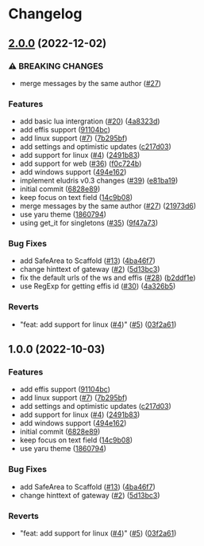 # Changelog

## [2.0.0](https://github.com/eludris-community/eludris_flutter/compare/v1.0.0...v2.0.0) (2022-12-02)


### ⚠ BREAKING CHANGES

* merge messages by the same author ([#27](https://github.com/eludris-community/eludris_flutter/issues/27))

### Features

* add basic lua intergration ([#20](https://github.com/eludris-community/eludris_flutter/issues/20)) ([4a8323d](https://github.com/eludris-community/eludris_flutter/commit/4a8323dbdc406f91a6262454fb4f8e3a50e3ff73))
* add effis support ([91104bc](https://github.com/eludris-community/eludris_flutter/commit/91104bc5932fff72f5c26479e5e0ab05bcaa6f19))
* add linux support ([#7](https://github.com/eludris-community/eludris_flutter/issues/7)) ([7b295bf](https://github.com/eludris-community/eludris_flutter/commit/7b295bfa3b5d74c4195c6a2af0aca3cd1f043f5d))
* add settings and optimistic updates ([c217d03](https://github.com/eludris-community/eludris_flutter/commit/c217d03f2662fea7f0f7b90fc0daaf101765136d))
* add support for linux ([#4](https://github.com/eludris-community/eludris_flutter/issues/4)) ([2491b83](https://github.com/eludris-community/eludris_flutter/commit/2491b8315dafd765ea72ec47fcf7fe99d585a3c5))
* add support for web ([#36](https://github.com/eludris-community/eludris_flutter/issues/36)) ([f0c724b](https://github.com/eludris-community/eludris_flutter/commit/f0c724bcd6a5dc604eddfeba9f78145d94ab4393))
* add windows support ([494e162](https://github.com/eludris-community/eludris_flutter/commit/494e1623c279926144d8918afa942ef7311fb49b))
* implement eludris v0.3 changes ([#39](https://github.com/eludris-community/eludris_flutter/issues/39)) ([e81ba19](https://github.com/eludris-community/eludris_flutter/commit/e81ba19466f14630eee2a51d8d30c1b8aee33629))
* initial commit ([6828e89](https://github.com/eludris-community/eludris_flutter/commit/6828e89be810d08177937fd6e20d80d21d42892b))
* keep focus on text field ([14c9b08](https://github.com/eludris-community/eludris_flutter/commit/14c9b0831efda546f663e49ba1012e36ec08a807))
* merge messages by the same author ([#27](https://github.com/eludris-community/eludris_flutter/issues/27)) ([21973d6](https://github.com/eludris-community/eludris_flutter/commit/21973d652012071fdcc5275d2bb8372d5deba93f))
* use yaru theme ([1860794](https://github.com/eludris-community/eludris_flutter/commit/186079428b6fcd566e0526bfbb9118f29397961c))
* using get_it for singletons ([#35](https://github.com/eludris-community/eludris_flutter/issues/35)) ([9f47a73](https://github.com/eludris-community/eludris_flutter/commit/9f47a73576905b5da98eae96b195e2db7adb841c))


### Bug Fixes

* add SafeArea to Scaffold ([#13](https://github.com/eludris-community/eludris_flutter/issues/13)) ([4ba46f7](https://github.com/eludris-community/eludris_flutter/commit/4ba46f789d93881e00bff340e119411d10ab79ac))
* change hinttext of gateway ([#2](https://github.com/eludris-community/eludris_flutter/issues/2)) ([5d13bc3](https://github.com/eludris-community/eludris_flutter/commit/5d13bc3d1af491535f2a03925255e46ea7744fd5))
* fix the default urls of the ws and effis ([#28](https://github.com/eludris-community/eludris_flutter/issues/28)) ([b2ddf1e](https://github.com/eludris-community/eludris_flutter/commit/b2ddf1e36e4654592f1739dd3e85c57d179d5557))
* use RegExp for getting effis id ([#30](https://github.com/eludris-community/eludris_flutter/issues/30)) ([4a326b5](https://github.com/eludris-community/eludris_flutter/commit/4a326b5acb99e1243fd6cf7cba5f4e589549ffd9))


### Reverts

* "feat: add support for linux ([#4](https://github.com/eludris-community/eludris_flutter/issues/4))" ([#5](https://github.com/eludris-community/eludris_flutter/issues/5)) ([03f2a61](https://github.com/eludris-community/eludris_flutter/commit/03f2a614683ae1cddce7dbf5c911882d0817ff67))

## 1.0.0 (2022-10-03)


### Features

* add effis support ([91104bc](https://github.com/Eludris/eludris_flutter/commit/91104bc5932fff72f5c26479e5e0ab05bcaa6f19))
* add linux support ([#7](https://github.com/Eludris/eludris_flutter/issues/7)) ([7b295bf](https://github.com/Eludris/eludris_flutter/commit/7b295bfa3b5d74c4195c6a2af0aca3cd1f043f5d))
* add settings and optimistic updates ([c217d03](https://github.com/Eludris/eludris_flutter/commit/c217d03f2662fea7f0f7b90fc0daaf101765136d))
* add support for linux ([#4](https://github.com/Eludris/eludris_flutter/issues/4)) ([2491b83](https://github.com/Eludris/eludris_flutter/commit/2491b8315dafd765ea72ec47fcf7fe99d585a3c5))
* add windows support ([494e162](https://github.com/Eludris/eludris_flutter/commit/494e1623c279926144d8918afa942ef7311fb49b))
* initial commit ([6828e89](https://github.com/Eludris/eludris_flutter/commit/6828e89be810d08177937fd6e20d80d21d42892b))
* keep focus on text field ([14c9b08](https://github.com/Eludris/eludris_flutter/commit/14c9b0831efda546f663e49ba1012e36ec08a807))
* use yaru theme ([1860794](https://github.com/Eludris/eludris_flutter/commit/186079428b6fcd566e0526bfbb9118f29397961c))


### Bug Fixes

* add SafeArea to Scaffold ([#13](https://github.com/Eludris/eludris_flutter/issues/13)) ([4ba46f7](https://github.com/Eludris/eludris_flutter/commit/4ba46f789d93881e00bff340e119411d10ab79ac))
* change hinttext of gateway ([#2](https://github.com/Eludris/eludris_flutter/issues/2)) ([5d13bc3](https://github.com/Eludris/eludris_flutter/commit/5d13bc3d1af491535f2a03925255e46ea7744fd5))


### Reverts

* "feat: add support for linux ([#4](https://github.com/Eludris/eludris_flutter/issues/4))" ([#5](https://github.com/Eludris/eludris_flutter/issues/5)) ([03f2a61](https://github.com/Eludris/eludris_flutter/commit/03f2a614683ae1cddce7dbf5c911882d0817ff67))
